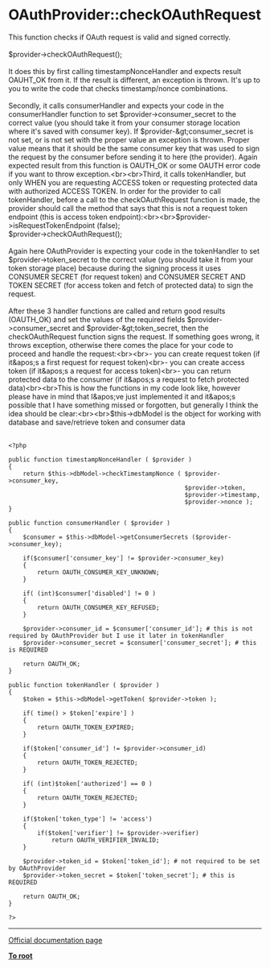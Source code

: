 # OAuthProvider::checkOAuthRequest



This function checks if OAuth request is valid and signed correctly.<br><br>$provider-&gt;checkOAuthRequest(); <br><br>It does this by first calling timestampNonceHandler and expects result OAUHT_OK from it. If the result is different, an exception is thrown. It&apos;s up to you to write the code that checks timestamp/nonce combinations.<br><br>Secondly, it calls consumerHandler and expects your code in the consumerHandler function to set $provider-&gt;consumer_secret to the correct value (you should take it from your consumer storage location where it&apos;s saved with consumer key). If $provider-&gt;consumer_secret is not set, or is not set with the proper value an exception is thrown. Proper value means that it should be the same consumer key that was used to sign the request by the consumer before sending it to here (the provider). Again expected result from this function is OAUTH_OK or some OAUTH error code if you want to throw exception.<br><br>Third, it calls tokenHandler, but only WHEN you are requesting ACCESS token or requesting protected data with authorized ACCESS TOKEN. In order for the provider to call tokenHandler, before a call to the checkOAuthRequest function is made, the provider should call the method that says that this is not a request token endpoint (this is access token endpoint):<br><br>$provider-&gt;isRequestTokenEndpoint (false);<br>$provider-&gt;checkOAuthRequest();<br><br>Again here OAuthProvider is expecting your code in the tokenHandler to set $provider-&gt;token_secret to the correct value (you should take it from your token storage place) because during the signing process it uses CONSUMER SECRET (for request token) and CONSUMER SECRET AND TOKEN SECRET (for access token and fetch of protected data) to sign the request.<br><br>After these 3 handler functions are called and return good results (OAUTH_OK) and set the values of the required fields $provider-&gt;consumer_secret and $provider-&gt;token_secret, then the checkOAuthRequest function signs the request. If something goes wrong, it throws exception, otherwise there comes the place for your code to proceed and handle the request:<br><br>- you can create request token (if it&apos;s a first request for request token)<br>- you can create access token (if it&apos;s a request for access token)<br>- you can return protected data to the consumer (if it&apos;s a request to fetch protected data)<br><br>This is how the functions in my code look like, however please have in mind that I&apos;ve just implemented it and it&apos;s possible that I have something missed or forgotten, but generally I think the idea should be clear:<br><br>$this-&gt;dbModel is the object for working with database and save/retrieve token and consumer data<br><br>

```
<?php

public function timestampNonceHandler ( $provider )
{
    return $this->dbModel->checkTimestampNonce ( $provider->consumer_key,
                                                 $provider->token, 
                                                 $provider->timestamp,
                                                 $provider->nonce );
}

public function consumerHandler ( $provider )
{
    $consumer = $this->dbModel->getConsumerSecrets ($provider->consumer_key);
    
    if($consumer['consumer_key'] != $provider->consumer_key)
    {
        return OAUTH_CONSUMER_KEY_UNKNOWN;
    }
    
    if( (int)$consumer['disabled'] != 0 )
    {
        return OAUTH_CONSUMER_KEY_REFUSED;
    }
    
    $provider->consumer_id = $consumer['consumer_id']; # this is not required by OAuthProvider but I use it later in tokenHandler
    $provider->consumer_secret = $consumer['consumer_secret']; # this is REQUIRED

    return OAUTH_OK;
}

public function tokenHandler ( $provider )
{
    $token = $this->dbModel->getToken( $provider->token );

    if( time() > $token['expire'] )
    {
        return OAUTH_TOKEN_EXPIRED;
    }
    
    if($token['consumer_id'] != $provider->consumer_id)
    {
        return OAUTH_TOKEN_REJECTED;
    }

    if( (int)$token['authorized'] == 0 )
    {
        return OAUTH_TOKEN_REJECTED;
    }

    if($token['token_type'] != 'access')
    {
        if($token['verifier'] != $provider->verifier)
            return OAUTH_VERIFIER_INVALID;
    }

    $provider->token_id = $token['token_id']; # not required to be set by OAuthProvider
    $provider->token_secret = $token['token_secret']; # this is REQUIRED
    
    return OAUTH_OK;
}

?>
```
  

---

[Official documentation page](https://www.php.net/manual/en/oauthprovider.checkoauthrequest.php)

**[To root](/README.md)**